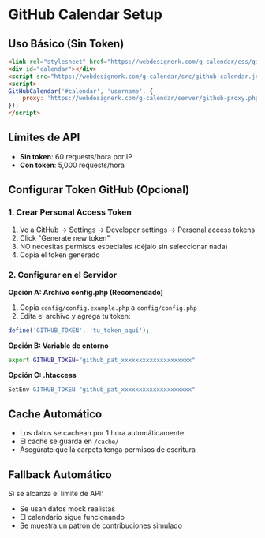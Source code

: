 # GitHub Calendar Setup

## Uso Básico (Sin Token)
```html
<link rel="stylesheet" href="https://webdesignerk.com/g-calendar/css/github-calendar.css">
<div id="calendar"></div>
<script src="https://webdesignerk.com/g-calendar/src/github-calendar.js"></script>
<script>
GitHubCalendar('#calendar', 'username', {
    proxy: 'https://webdesignerk.com/g-calendar/server/github-proxy.php'
});
</script>
```

## Límites de API
- **Sin token**: 60 requests/hora por IP
- **Con token**: 5,000 requests/hora

## Configurar Token GitHub (Opcional)

### 1. Crear Personal Access Token
1. Ve a GitHub → Settings → Developer settings → Personal access tokens
2. Click "Generate new token"
3. NO necesitas permisos especiales (déjalo sin seleccionar nada)
4. Copia el token generado

### 2. Configurar en el Servidor

**Opción A: Archivo config.php (Recomendado)**
1. Copia `config/config.example.php` a `config/config.php`
2. Edita el archivo y agrega tu token:
```php
define('GITHUB_TOKEN', 'tu_token_aquí');
```

**Opción B: Variable de entorno**
```bash
export GITHUB_TOKEN="github_pat_xxxxxxxxxxxxxxxxxxxx"
```

**Opción C: .htaccess**
```apache
SetEnv GITHUB_TOKEN "github_pat_xxxxxxxxxxxxxxxxxxxx"
```

## Cache Automático
- Los datos se cachean por 1 hora automáticamente
- El cache se guarda en `/cache/`
- Asegúrate que la carpeta tenga permisos de escritura

## Fallback Automático
Si se alcanza el límite de API:
- Se usan datos mock realistas
- El calendario sigue funcionando
- Se muestra un patrón de contribuciones simulado